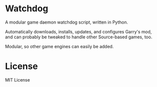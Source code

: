 # Watchdog
A modular game daemon watchdog script, written in Python.

Automatically downloads, installs, updates, and configures Garry's mod, and can probably be tweaked to handle other Source-based games, too.

Modular, so other game engines can easily be added.

# License

MIT License
